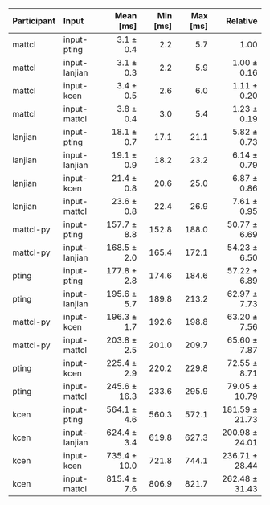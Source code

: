 | Participant | Input | Mean [ms] | Min [ms] | Max [ms] | Relative |
|:---|:---|---:|---:|---:|---:|
| mattcl | input-pting | 3.1 ± 0.4 | 2.2 | 5.7 | 1.00 |
| mattcl | input-lanjian | 3.1 ± 0.3 | 2.2 | 5.9 | 1.00 ± 0.16 |
| mattcl | input-kcen | 3.4 ± 0.5 | 2.6 | 6.0 | 1.11 ± 0.20 |
| mattcl | input-mattcl | 3.8 ± 0.4 | 3.0 | 5.4 | 1.23 ± 0.19 |
| lanjian | input-pting | 18.1 ± 0.7 | 17.1 | 21.1 | 5.82 ± 0.73 |
| lanjian | input-lanjian | 19.1 ± 0.9 | 18.2 | 23.2 | 6.14 ± 0.79 |
| lanjian | input-kcen | 21.4 ± 0.8 | 20.6 | 25.0 | 6.87 ± 0.86 |
| lanjian | input-mattcl | 23.6 ± 0.8 | 22.4 | 26.9 | 7.61 ± 0.95 |
| mattcl-py | input-pting | 157.7 ± 8.8 | 152.8 | 188.0 | 50.77 ± 6.69 |
| mattcl-py | input-lanjian | 168.5 ± 2.0 | 165.4 | 172.1 | 54.23 ± 6.50 |
| pting | input-pting | 177.8 ± 2.8 | 174.6 | 184.6 | 57.22 ± 6.89 |
| pting | input-lanjian | 195.6 ± 5.7 | 189.8 | 213.2 | 62.97 ± 7.73 |
| mattcl-py | input-kcen | 196.3 ± 1.7 | 192.6 | 198.8 | 63.20 ± 7.56 |
| mattcl-py | input-mattcl | 203.8 ± 2.5 | 201.0 | 209.7 | 65.60 ± 7.87 |
| pting | input-kcen | 225.4 ± 2.9 | 220.2 | 229.8 | 72.55 ± 8.71 |
| pting | input-mattcl | 245.6 ± 16.3 | 233.6 | 295.9 | 79.05 ± 10.79 |
| kcen | input-pting | 564.1 ± 4.6 | 560.3 | 572.1 | 181.59 ± 21.73 |
| kcen | input-lanjian | 624.4 ± 3.4 | 619.8 | 627.3 | 200.98 ± 24.01 |
| kcen | input-kcen | 735.4 ± 10.0 | 721.8 | 744.1 | 236.71 ± 28.44 |
| kcen | input-mattcl | 815.4 ± 7.6 | 806.9 | 821.7 | 262.48 ± 31.43 |
